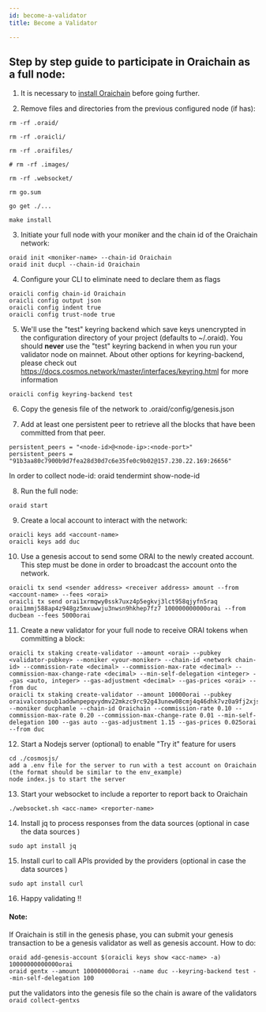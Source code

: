 ```yaml
---
id: become-a-validator
title: Become a Validator

---
```


## Step by step guide to participate in Oraichain as a full node:


1. It is necessary to [install Oraichain](https://docs.orai.io/docs/developers/oraichainInstallation) before going further.

2. Remove files and directories from the previous configured node (if has):

```
rm -rf .oraid/

rm -rf .oraicli/

rm -rf .oraifiles/

# rm -rf .images/

rm -rf .websocket/

rm go.sum

go get ./...

make install

```

3. Initiate your full node with your moniker and the chain id of the Oraichain network:

```
oraid init <moniker-name> --chain-id Oraichain
oraid init ducpl --chain-id Oraichain
```

4. Configure your CLI to eliminate need to declare them as flags
```
oraicli config chain-id Oraichain
oraicli config output json
oraicli config indent true
oraicli config trust-node true
```

5.  We'll use the "test" keyring backend which save keys unencrypted in the configuration directory of your project (defaults to ~/.oraid). You should **never** use the "test" keyring backend in when you run your validator node on mainnet. About other options for keyring-backend, please check out https://docs.cosmos.network/master/interfaces/keyring.html for more information
```
oraicli config keyring-backend test
```

6. Copy the genesis file of the network to .oraid/config/genesis.json

7. Add at least one persistent peer to retrieve all the blocks that have been committed from that peer.

```
persistent_peers = "<node-id>@<node-ip>:<node-port>"
persistent_peers = "91b3aa80c7900b9d7fea28d30d7c6e35fe0c9b02@157.230.22.169:26656"
```
In order to collect node-id: oraid tendermint show-node-id

8. Run the full node:

```
oraid start
```

9. Create a local account to interact with the network:

```
oraicli keys add <account-name>
oraicli keys add duc
```

10. Use a genesis accout to send some ORAI to the newly created account. This step must be done in order to broadcast the account onto the network.

```
oraicli tx send <sender address> <receiver address> amount --from <account-name> --fees <orai>
oraicli tx send orai1xrmqwy0ssk7uxz4p5egkvj3lct958qjyfn5raq orai1mmj588ap4z948gz5mxuwwju3nwsn9hkhep7fz7 100000000000orai --from ducbean --fees 5000orai
```

11. Create a new validator for your full node to receive ORAI tokens when committing a block:

```
oraicli tx staking create-validator --amount <orai> --pubkey <validator-pubkey> --moniker <your-moniker> --chain-id <network chain-id> --commission-rate <decimal> --commission-max-rate <decimal> --commission-max-change-rate <decimal> --min-self-delegation <integer> --gas <auto, integer> --gas-adjustment <decimal> --gas-prices <orai> --from duc
oraicli tx staking create-validator --amount 10000orai --pubkey oraivalconspub1addwnpepqvydmv22mkzc9rc92g43unew08cmj4q46dhk7vz0a9fj2xjsjn2lvqj0dfr --moniker ducphamle --chain-id Oraichain --commission-rate 0.10 --commission-max-rate 0.20 --commission-max-change-rate 0.01 --min-self-delegation 100 --gas auto --gas-adjustment 1.15 --gas-prices 0.025orai --from duc
```

12. Start a Nodejs server (optional) to enable "Try it" feature for users
```
cd ./cosmosjs/
add a .env file for the server to run with a test account on Oraichain (the format should be similar to the env_example)
node index.js to start the server
```

13. Start your websocket to include a reporter to report back to Oraichain
```
./websocket.sh <acc-name> <reporter-name>
```

14. Install jq to process responses from the data sources (optional in case the data sources )

```
sudo apt install jq
```

15. Install curl to call APIs provided by the providers (optional in case the data sources )

```
sudo apt install curl
```

16. Happy validating !!

#### Note:

If Oraichain is still in the genesis phase, you can submit your genesis transaction to be a genesis validator as well as genesis account. How to do:

```
oraid add-genesis-account $(oraicli keys show <acc-name> -a) 10000000000000orai
oraid gentx --amount 100000000orai --name duc --keyring-backend test --min-self-delegation 100
```

put the validators into the genesis file so the chain is aware of the validators
`oraid collect-gentxs`